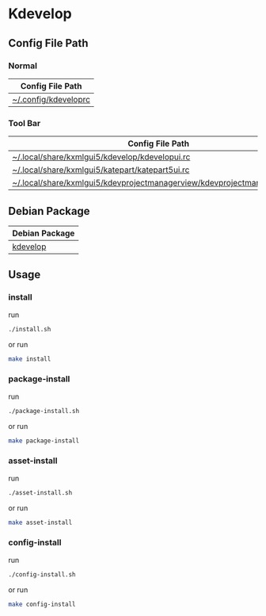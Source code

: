 
# Kdevelop


## Config File Path


### Normal

| Config File Path |
| --- |
| [~/.config/kdeveloprc](./asset/overlay/etc/skel/.config/kdeveloprc) |


### Tool Bar

| Config File Path |
| --- |
| [~/.local/share/kxmlgui5/kdevelop/kdevelopui.rc](./asset/overlay/etc/skel/.local/share/kxmlgui5/kdevelop/kdevelopui.rc) |
| [~/.local/share/kxmlgui5/katepart/katepart5ui.rc](./asset/overlay/etc/skel/.local/share/kxmlgui5/katepart/katepart5ui.rc) |
| [~/.local/share/kxmlgui5/kdevprojectmanagerview/kdevprojectmanagerview.rc](./asset/overlay/etc/skel/.local/share/kxmlgui5/kdevprojectmanagerview/kdevprojectmanagerview.rc) |




## Debian Package

| Debian Package |
| --- |
| [kdevelop](https://packages.debian.org/stable/kdevelop) |




## Usage


### install

run

``` sh
./install.sh
```

or run

``` sh
make install
```


### package-install

run

``` sh
./package-install.sh
```

or run

``` sh
make package-install
```


### asset-install

run

``` sh
./asset-install.sh
```

or run

``` sh
make asset-install
```


### config-install

run

``` sh
./config-install.sh
```

or run

``` sh
make config-install
```
